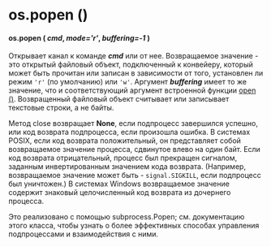 # os.popen \(\)

#### os.popen \( _cmd_, _mode='r'_, _buffering=-1_ \)

Открывает канал к команде _**cmd**_ или от нее. Возвращаемое значение - это открытый файловый объект, подключенный к конвейеру, который может быть прочитан или записан в зависимости от того, установлен ли режим `'r'` \(по умолчанию\) или `'w'`. Аргумент _**buffering**_ имеет то же значение, что и соответствующий аргумент встроенной функции [open \(\)](../../../../vstroennye-obekty/vstroennye-funkcii/open.md). Возвращенный файловый объект считывает или записывает текстовые строки, а не байты.

Метод close возвращает **None**, если подпроцесс завершился успешно, или код возврата подпроцесса, если произошла ошибка. В системах POSIX, если код возврата положительный, он представляет собой возвращаемое значение процесса, сдвинутое влево на один байт. Если код возврата отрицательный, процесс был прекращен сигналом, заданным инвертированным значением кода возврата. \(Например, возвращаемое значение может быть - `signal.SIGKILL`, если подпроцесс был уничтожен.\) В системах Windows возвращаемое значение содержит знаковый целочисленный код возврата из дочернего процесса.

Это реализовано с помощью subprocess.Popen; см. документацию этого класса, чтобы узнать о более эффективных способах управления подпроцессами и взаимодействия с ними.

